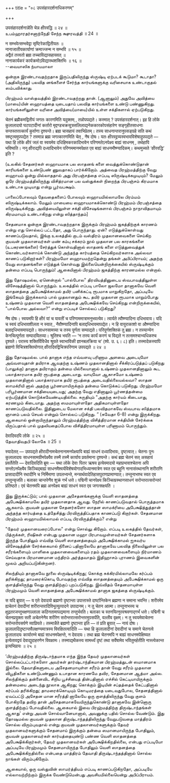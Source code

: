 +++
title = "०८ उपसंहारदर्शनाधिकरणम्"

+++

उपसंहारदर्शनान्नेति चेन्न क्षीरवद्धि ॥ २४ ॥  
உபம்ஹாரதர்சனாந்நேதி சேந்ந க்ஷுரவத்தி ॥ 24 ॥

न सम्भवेत्सम्भवेद्वा सृष्टिरेकाद्वितीयतः ॥  
नानाजातीयकार्याणां क्रमाज्जन्म न सम्भवि ॥ १५ ॥  
अद्वैतं तत्त्वतो ब्रह्म तच्चाविद्यासहायवत् ॥  
नानाकार्यकरं कार्यक्रमोऽविद्यास्थशक्तिभिः ॥ १६ ॥  
--வையாஸிக ந்யாயமாலா

ஒன்றாக இரண்டாவதற்றதாக இருப்பதிலிருந்து ஸ்ருஷ்டி ஏற்படக் கூடுமா? கூடாதா?
(அதிலிருந்து) பலவித னங்களைச் சேர்ந்த கார்யங்களுக்கு வரிசையாக உண்டாகுதல்
ஸம்பவிக்காது.

பிரஹ்மம் வாஸ்தவத்தில் இரண்டாவதற்றது தான். (ஆனாலும்) அதுவே அவித்யை
(மாயை)யின் ஸஹாயத்தை யுடையதாய் பலவித கார்யங்களை உண்டு பண்ணுகிறது.
கார்யங்களிலுள்ள வரிசை அவித்யை(மாயை)யில் உள்ள சக்திகளால் ஏற்படுகிறது.

चेतनं ब्रह्मैकमद्वितीयं जगतः कारणमिति यदुक्तम् , तन्नोपपद्यते। कस्मात्
? उपसंहारदर्शनात्। इह हि लोके कुलालादयो घटपटादीनां कर्तारो
मृद्दण्डचक्रसूत्रसलिलाद्यनेककारकोपसंहारेण सङ्गृहीतसाधनाः
सन्तस्तत्तत्कार्यं कुर्वाणा दृश्यन्ते। ब्रह्म चासहायं तवाभिप्रेतम्।
तस्य साधनान्तरानुपसङ्ग्रहे सति कथं स्रष्टृत्वमुपपद्येत ? तस्मान्न ब्रह्म
जगत्कारणमिति चेत् , नैष दोषः। यतः क्षीरवद्द्रव्यस्वभावविशेषादुपपद्यते —
यथा हि लोके क्षीरं जलं वा स्वयमेव दधिहिमकरकादिभावेन परिणमतेऽनपेक्ष्य
बाह्यं साधनम् , तथेहापि भविष्यति। ननु क्षीराद्यपि दध्यादिभावेन
परिणममानमपेक्षत एव बाह्यं साधनमौष्ण्यादिकम्। कथमुच्यते ‘क्षीरवद्धि’ इति
?

(உலகில் சேதனர்கள் ஸஹாயமாக பல ஸாதனங் களை வைத்துக்கொண்டுதான் காரியங்களை
உண்டுபண் ணுவதாகப் பார்க்கிறோம். அத்வைத பிரஹ்மத்திற்கு வேறு ஸஹாயம் ஒன்று
மில்லாததால் அது பிரபஞ்சத்தை எப்படி ஸிருஷ்டிக்கமுடியும்? மேலும் ஒரே
பிரஹ்மத்திலிருந்து விசித்ரமான பல வஸ்துக்கள் நிறைந்த பிரபஞ்சம் கிரமமாக
உண்டாக முடியாது என்று பூர்வபக்ஷம்.

பாலைப்போலவும் தேவதைகளைப் போலவும் ஸஹாயமில்லாமலே பிரம்மம் ஸிருஷ்டிக்கலாம்.
மேலும் மாயையை ஸஹாயமாகக்கொண்டு பிரஹ்மம் பிரபஞ்சத்தை ஸிருஷ்டிக்கிறது.
அவித்யையிலுள்ள சக்தி விசேஷங்களால் பிரபஞ்சம் நாநாவிதமாயும் கிரமமாயும்
உண்டாகிறது என்று ஸித்தாந்தம்\]

சேதனமாக ஒன்றாக இரண்டாவதற்றதாக இருக்கும் பிரஹ்மம் ஜகத்திற்குக் காரணம்
என்று எது சொல்லப் பட்டதோ, அது பொருந்தாது. ஏன்? எடுத்துக்கொள்வது
காணப்படுவதால், இங்கு உலகத்தில் குடம் வஸ்திரம் முதலானவைகளை செய்கிற குயவன்
முதலானவர்கள் மண் கம்பு சக்கரம் நூல் முதலான பல காரகங்களை (உபகரணங்களை)
சேர்த்துக் கொள்வதினால் ஸாதனங் களை எடுத்துவைத்துக் கொண்டவர்களாய்க் கொண்டு
அந்தந்த கார்யத்தை செய்கிறவர்களாக அல்லவா காணப் படுகிறார்கள்? பிரஹ்மமோ
ஸஹாயமற்றதென்று தங்கள் அபிப்பிராயம்; அதற்கு வேறு ஸாதனங்களை எடுத்துக்
கொள்வது இல்லையென்றிருக்கையில் ஸ்ருஷ்டிக்கும் தன்மை எப்படி பொருந்தும்!
ஆகையினால் பிரஹ்மம் ஜகத்திற்கு காரணமல்ல என்றால்.

இது தோஷமல்ல, ஏனென்றால் "பால்போல" திரவியத்தினுடைய ஸ்வபாவத்திலுள்ள
விசேஷத்தினால் பொருந்தும். உலகத்தில் எப்படி பாலோ ஜலமோ தானாகவே வெளி
ஸாதனத்தை அபேக்ஷிக்காமல் தயிர் பனிக்கட்டி ரூபமாக மாறுகிறதோ, அப்படியே
இங்கேயும் இருக்கலாம் பால் முதலானதும் கூட தயிர் முதலான ரூபமாக மாறும்போது
உஷ்ணம் முதலான வெளி ஸாதனத்தை அபேக்ஷிக்கவே செய்கிறது என்றிருக்கையில்,
"பால்போல அல்லவா?” என்று எப்படிச் சொல்லப் படுகிறது?

नैष दोषः। स्वयमपि हि क्षीरं यां च यावतीं च परिणाममात्रामनुभवत्येव।
त्वार्यते त्वौष्ण्यादिना दधिभावाय। यदि च स्वयं दधिभावशीलता न स्यात् ,
नैवौष्ण्यादिनापि बलाद्दधिभावमापद्येत। न हि वायुराकाशो वा औष्ण्यादिना
बलाद्दधिभावमापद्यते। साधनसामग्र्या च तस्य पूर्णता सम्पाद्यते।
परिपूर्णशक्तिकं तु ब्रह्म। न तस्यान्येन केनचित्पूर्णता सम्पादयितव्या।
श्रुतिश्च भवति — ‘न तस्य कार्यं करणं च विद्यते न तत्समश्चाभ्यधिकश्च
दृश्यते। परास्य शक्तिर्विविधैव श्रूयते स्वाभाविकी ज्ञानबलक्रिया च’
(श्वे. उ. ६। ८) इति। तस्मादेकस्यापि ब्रह्मणो विचित्रशक्तियोगात्
क्षीरादिवद्विचित्रपरिणाम उपपद्यते ॥ २४ ॥

இது தோஷமல்ல. பால் தானாக எந்த எவ்வளவு பரிணாம அளவை அடையுமோ அவ்வளவுதான்
தயிராக ஆவதற்கு உஷ்ணம் முதலானதினால் சீக்கிரப்படுத்தப் படுகிறது (பாலுக்கு)
தானாக தயிராகும் தன்மை யில்லையானால் உஷ்ணம் முதலானதினாலும் கூட பலாத்காரமாக
தயிர் ரூபத்தை அடையாது. வாயுவோ ஆகாசமோ உஷ்ணம் முதலானதினால் பலாத்காரமாக
தயிர் ரூபத்தை அடைவதில்லையல்லவா? ஸாதன ஸாமக்ரியி னால் அதற்கு
பூர்ணமாயிருக்கும் தன்மை கொடுக்கப் படுகிறது. பிரஹ்மமோ பரிபூர்ணமான
சக்தியையுடையது; அதற்கு வேறு எதினாலும் பூர்ணத்தன்மை ஏற்படுத்திக்
கொடுக்கவேண்டியதில்லை. சுருதியும் "அதற்கு கார்யம் கிடையாது, கரணமும்
கிடையாது. அதற்கு ஸமமாயுள்ளதோ அதிகமாயுள்ளதோ காணப்படுவதில்லை. இதினுடைய
மேலான சக்தி பலவிதமாகவே ஸ்வபாவ ஸித்தமாக ஞானம் பலம் செயல் என்றும் சொல்லப்
படுகிறது. ” (சுவேதா 6-8) என்று இருக்கிறது. ஆகையால் ஒன்றாயிருந்தாலும்
பிரஹ்மத்திற்கு விசித்திரமான சக்தியின் சேர்க்கை யிருப்பதால் பால்
முதலியதைப்போல விசித்திரமாயுள்ள பரிணாமம் பொருந்தும்.

देवादिवदपि लोके ॥ २५ ॥  
தேவாதிவதபி லோகே ॥ 25 ॥

स्यादेतत् — उपपद्यते क्षीरादीनामचेतनानामनपेक्ष्यापि बाह्यं साधनं
दध्यादिभावः, दृष्टत्वात्। चेतनाः पुनः कुलालादयः साधनसामग्रीमपेक्ष्यैव
तस्मै तस्मै कार्याय प्रवर्तमाना दृश्यन्ते। कथं ब्रह्म चेतनं सत् असहायं
प्रवर्तेतेति — देवादिवदिति ब्रूमः — यथा लोके देवाः पितर ऋषय इत्येवमादयो
महाप्रभावाश्चेतना अपि सन्तोऽनपेक्ष्यैव किञ्चिद्बाह्यं
साधनमैश्वर्यविशेषयोगादभिध्यानमात्रेण स्वत एव बहूनि नानासंस्थानानि
शरीराणि प्रासादादीनि रथादीनि च निर्मिमाणा उपलभ्यन्ते,
मन्त्रार्थवादेतिहासपुराणप्रामाण्यात्। तन्तुनाभश्च स्वत एव
तन्तून्सृजति। बलाका चान्तरेणैव शुक्रं गर्भं धत्ते। पद्मिनी चानपेक्ष्य
किञ्चित्प्रस्थानसाधनं सरोन्तरात्सरोन्तरं प्रतिष्ठते। एवं चेतनमपि ब्रह्म
अनपेक्ष्य बाह्यं साधनं स्वत एव जगत्स्रक्ष्यति ।

இது இருக்கட்டும்; பால் முதலான அசேதனங்களுக்கு வெளி ஸாதனத்தை
அபேக்ஷிக்காமலே தயிர் முதலானதாக ஆவது. நேரில் காணப்படுவதால் பொருத்தமாக
ஆகலாம். குயவன் முதலான சேதனர்களோ ஸாதன ஸாமக்ரியை அபேக்ஷித்துத்தான் அந்தந்த
கார்யத்தை உத்தேசித்து பிரவிருத்திப்பதாக காணப்படு கிறார்கள். சேதனமான
பிரஹ்மம் ஸஹாயமில்லாமல் எப்படி பிரவிருத்திக்கும்? என்று

"தேவர் முதலானவரைப்போல" என்று சொல்லு கிறோம். எப்படி உலகத்தில் தேவர்கள்,
பித்ருக்கள், ரிஷிகள் என்பது முதலான மஹா பிரபாவமுள்ளவர்கள் சேதனர்களாக
இருந்த போதிலும் எவ்வித வெளி ஸாதனத்தையும் அபேக்ஷிக்காமல் ஐசுவர்ய
விசேஷத்தின் சேர்க்கையால் நினைப் பதினாலேயே தானாகவே பலவித நிலையிலுள்ள பல
சரீரங்களையும் மாளிகை முதலானவைகளையும் ரதம் முதலானவைகளையும் நிர்மாணம்
செய்வதாக பிரமாணமான மந்திரம் அர்த்தவாதம் இதிஹாசம் புராணம் இவைகளின் மூலம்
அறியப்படுகின்றனர்.

சிலந்தியும் தானாகவே நூலை ஸ்ருஷ்டிக்கிறது; கொக்கு சுக்கிரமில்லாமலே
கர்ப்பம் தரிக்கிறது; தாமரைக்கொடி போவதற்கு எவ்வித ஸாதனத்தையும்
அபேக்ஷிக்காமல் ஒரு குளத்திலிருந்து வேறு குளத்திற்குப் புறப்படுகிறது.
இவ்விதம் சேதனமாயுள்ள பிரஹ்மமும் வெளி ஸாதனத்தை அபேக்ஷிக்காமல் தானாக
ஜகத்தை ஸ்ருஷ்டிக்கும்.

स यदि ब्रूयात् — य एते देवादयो ब्रह्मणो दृष्टान्ता उपात्तास्ते
दार्ष्टान्तिकेन ब्रह्मणा न समाना भवन्ति। शरीरमेव ह्यचेतनं देवादीनां
शरीरान्तरादिविभूत्युत्पादने उपादानम्। न तु चेतन आत्मा। तन्तुनाभस्य च
क्षुद्रतरजन्तुभक्षणाल्लाला कठिनतामापद्यमाना तन्तुर्भवति। बलाका च
स्तनयित्नुरवश्रवणाद्गर्भं धत्ते। पद्मिनी च चेतनप्रयुक्ता सती अचेतनेनैव
शरीरेण सरोन्तरात्सरोन्तरमुपसर्पति, वल्लीव वृक्षम्। न तु स्वयमेवाचेतना
सरोन्तरोपसर्पणे व्याप्रियते। तस्मान्नैते ब्रह्मणो दृष्टान्ता इति — तं
प्रति ब्रूयात् — नायं दोषः। कुलालादिदृष्टान्तवैलक्षण्यमात्रस्य
विवक्षितत्वादिति — यथा हि कुलालादीनां देवादीनां च समाने चेतनत्वे
कुलालादयः कार्यारम्भे बाह्यं साधनमपेक्षन्ते, न देवादयः। तथा ब्रह्म
चेतनमपि न बाह्यं साधनमपेक्षिष्यत इत्येतावद्वयं देवाद्युदाहरणेन
विवक्षामः। तस्माद्यथैकस्य सामर्थ्यं दृष्टं तथा सर्वेषामेव भवितुमर्हतीति
नास्त्येकान्त इत्यभिप्रायः ॥ २५ ॥

‘பிரஹ்மத்திற்கு திருஷ்டாந்தமாக எந்த இந்த தேவர் முதலானவர்கள்
சொல்லப்பட்டார்களோ அவர்கள் தார்ஷ்டாந்திகமான பிரஹ்மத்துடன் ஸமானமாக இல்லை.
தேவாதிகளுடைய அசேதனமாயுள்ள சரீரம் தான் வேறு சரீரம் முதலான விபூதிகளை
உண்டுபண்ணும் உபாதான காரணமே தவிர, சேதனமான ஆத்மா அல்ல. சிலந்திக்கும்
தன்னைவிட சிறிய பூச்சியைத் தின்பதினால் எச்சில் கெட்டியாயிருக்கும் தன்மையை
அடைந்து நூலாக ஆகிறது; கொக்கும் இடியின் சப்தத்தைக் கேட்பதினால் கர்ப்பம்
தரிக்கிறது; தாமரைக்கொடியும் கொடிமரத்தை யடைவதுபோல, சேதனத்தினால் ஏவப்பட்டு
அசேதன மான சரீரத்தி னாலேயே ஒரு குளத்திலிருந்து வேறு குளம் போகிறதே தவிற
தான் அசேதனமாகவேயிருந்துகொண்டு தானாகவே இன்னொரு குளத்திற்குப் போவதில்லை.
ஆகையால் இவை பிரஹ்மத்திற்கு திருஷ்டாந்தங்கள் ஆகாது' என்று அவன்
சொல்வானேயானால், அவனுக்கு பதில் சொல்ல வேண்டும். இது தோஷமல்ல குயவன் முதலான
திருஷ்டாந்தத்திலிருந்து வேறுபடுவதை மாத்திரம் சொல்ல விரும்புவதால் என்று
குயவன் முதலானவர்களுக்கும் தேவர் முதலானவர்களுக்கும் சேதனமாய் இருக்கும்
தன்மை ஸமானமாயிருந்த போதிலும், குயவன் முதலானவர்கள் கார்யத்தையுண்டு பண்ண
வெளி ஸாதனத்தை அபேக்ஷிக்கிறார்கள், தேவர் முதலானவர்கள் அபேக்ஷிக்கிறதில்லை,
என்பது எப்படியோ அப்படியே பிரஹ்மமும் சேதனமாயிருந்த போதிலும் வெளி ஸாதனத்தை
அபேக்ஷிக்கிறதில்லை என்பதை மாத்திரம் தேவாதி திருஷ்டாந்தத்தினால் சொல்ல
நாங்கள் விரும்புகிறோம்.

ஆகையால், ஒரு வஸ்துவின் ஸாமர்த்தியம் எப்படி காணப்படுகிறதோ, அப்படியே
எல்லாவற்றிற்கும் இருக்க வேண்டுமென்பது அவசியமில்லையென்று அபிப்பிராயம்.
